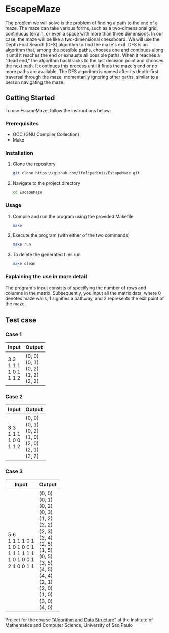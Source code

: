 # EscapeMaze

The problem we will solve is the problem of finding a path to the end of a maze. The maze can take various forms, such as a two-dimensional grid, continuous terrain, or even a space with more than three dimensions. In our case, the maze will be like a two-dimensional chessboard. We will use the Depth First Search (DFS) algorithm to find the maze's exit. DFS is an algorithm that, among the possible paths, chooses one and continues along it until it reaches the end or exhausts all possible paths. When it reaches a "dead end," the algorithm backtracks to the last decision point and chooses the next path. It continues this process until it finds the maze's end or no more paths are available. The DFS algorithm is named after its depth-first traversal through the maze, momentarily ignoring other paths, similar to a person navigating the maze.
## Getting Started

To use EscapeMaze, follow the instructions below:

### Prerequisites

- GCC (GNU Compiler Collection)
- Make

### Installation

1. Clone the repository

    ```bash
    git clone https://github.com/lfelipediniz/EscapeMaze.git
    ```

2. Navigate to the project directory

    ```bash
    cd EscapeMaze
    ```

### Usage

1. Compile and run the program using the provided Makefile

    ```bash
    make
    ```

2. Execute the program (with either of the two commands)

    ```bash
    make run
    ```

3. To delete the generated files run

    ```bash
    make clean
    ```

### Explaining the use in more detail

The program's input consists of specifying the number of rows and columns in the matrix. Subsequently, you input all the matrix data, where 0 denotes maze walls, 1 signifies a pathway, and 2 represents the exit point of the maze.

## Test case

### Case 1

<table align="center">
<thead>
<tr>
<th>Input</th>
<th>Output</th>
</tr>
</thead>
<tbody>
<tr>
<td>3 3 <br>
1 1 1 <br>
1 0 1 <br>
1 1 2 <br>
</td>
<td> 
(0, 0) <br>
(0, 1)<br>
(0, 2) <br>
(1, 2) <br>
(2, 2)<br>
</td>
</table>

### Case 2
<table align="center">
<thead>
<tr>
<th>Input</th>
<th>Output</th>
</tr>
</thead>
<tbody>
<tr>
<td>3 3 <br>
1 1 1 <br>
1 0 0 <br>
1 1 2 <br>
</td>
<td> 
(0, 0) <br>
(0, 1) <br>
(0, 2) <br>
(1, 0) <br>
(2, 0) <br>
(2, 1) <br>
(2, 2) <br>
</td>
</table>

### Case 3

<table align="center">
<thead>
<tr>
<th>Input</th>
<th>Output</th>
</tr>
</thead>
<tbody>
<tr>
<td>5 6 <br>
1 1 1 1 0 1 <br>
1 0 1 0 0 1<br>
1 1 1 1 1 1<br>
1 0 1 0 0 1<br>
2 1 0 0 1 1<br>
</td>
<td> 
(0, 0) <br>
(0, 1)<br>
(0, 2)<br>
(0, 3)<br>
(1, 2)<br>
(2, 2) <br>
(2, 3)<br>
(2, 4)<br>
(2, 5)<br>
(1, 5)<br>
(0, 5)<br>
(3, 5)<br>
(4, 5)<br>
(4, 4)<br>
(2, 1)<br>
(2, 0)<br>
(1, 0)<br>
(3, 0)<br>
(4, 0)<br>
</td>
</table>

Project for the course ["Algorithm and Data Structure"](https://uspdigital.usp.br/jupiterweb/obterDisciplina?sgldis=SSC0902) at the Institute of Mathematics and Computer Science, University of Sao Paulo
